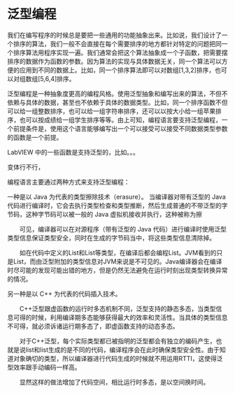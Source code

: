 # 泛型编程

我们在编写程序的时候总是要把一些通用的功能抽象出来。比如说，我们设计了一个排序的算法，我们一般不会直接在每个需要排序的地方都针对特定的问题把同一个排序算法用程序实现一遍。我们通常会把这个算法抽象成一个子函数，把需要摆排序的数据作为函数的参数。因为算法的实现与具体数据无关，同一个算法可以方便的应用到不同的数据上。比如，同一个排序算法即可以对数组\[1,3,2]排序，也可以对组数组\[5,6,4]排序。

泛型编程是一种抽象度更高的编程风格。使用泛型抽象和编写出来的算法，不但不依赖与具体的数据，甚至也不依赖于具体的数据类型。比如，同一个排序函数不但可以给一组整数排序，也可以给一组字符串排序，还可以以按大小给一组苹果排序，也可以按成绩给一组学生排序等等。由上可知，编程语言要支持泛型编程，一个前提条件是，使用这个语言能够编写出一个可以接受可以接受不同数据类型参数的函数是一个前提。

LabVIEW 中的一些函数是支持泛型的，比如。。。

变体行不行，


编程语言主要通过两种方式来支持泛型编程：

一种是以 Java 为代表的类型擦除技术（erasure）。  当编译器对带有泛型的 Java 代码进行编译时，它会去执行类型检查和类型推断，然后生成普通的不带泛型的字节码，这种字节码可以被一般的 Java 虚拟机接收并执行，这种被称为擦

　　可见，编译器可以在对源程序（带有泛型的 Java 代码）进行编译时使用泛型类型信息保证类型安全，同时在生成的字节码当中，将这些类型信息清除掉。 

　　如在代码中定义的​​List<object>​​和​​List<String>​​等类型，在编译后都会编程List。JVM看到的只是List，而由泛型附加的类型信息对JVM来说是不可见的。Java编译器会在编译时尽可能的发现可能出错的地方，但是仍然无法避免在运行时刻出现类型转换异常的情况。

另一种是以 C++ 为代表的代码插入技术。

　　C++泛型跟虚函数的运行时多态机制不同，泛型支持的静态多态，当类型信息可得的时候，利用编译期多态能够获得最大的效率和灵活性。当具体的类型信息不可得，就必须诉诸运行期多态了，即虚函数支持的动态多态。

　　对于C++泛型，每个实际类型都已被指明的泛型都会有独立的编码产生，也就是说​​list<int>​​和​​list<string>​​生成的是不同的代码，编译程序会在此时确保类型安全性。由于知道对象确切的类型，所以编译器进行代码生成的时候就不用运用RTTI，这使得泛型效率跟手动编码一样高。 

　　显然这样的做法增加了代码空间，相比运行时多态，是以空间换时间。
